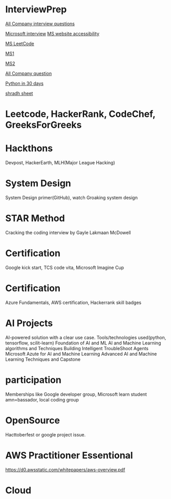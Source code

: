 # InterviewPrep

[All Company interview questions](https://github.com/hxu296/leetcode-company-wise-problems-2022?tab=readme-ov-file)

[Microsoft interview](https://www.geeksforgeeks.org/microsoft-topics-interview-preparation/)
[MS website accessibility](https://careers.microsoft.com/v2/global/en/accessibility.html)

[MS LeetCode](https://leetcode.com/problem-list/55vr69d7/)

[MS1](https://military.microsoft.com/mssa/#MSSA-pillars)

[MS2](https://leap.microsoft.com/en-US/)

[All Company question](https://gist.github.com/krishnadey30/88c4e2f601e96597974c00185e479532)

[Python in 30 days](https://github.com/HalilDeniz/Python30Days)

[shradh sheet](https://docs.google.com/spreadsheets/d/1mvlc8EYc3OVVU3X7NKoC0iZJr_45BL_pVxiJec0r94c/edit?gid=0#gid=0)

# Leetcode, HackerRank, CodeChef, GreeksForGreeks

# Hackthons
Devpost, HackerEarth, MLH(Major League Hacking)

# System Design 
  System Design primer(GitHub), watch Groaking system design

# STAR Method
  Cracking the coding interview by Gayle Lakmaan McDowell

# Certification

Google kick start, TCS code vita, Microsoft Imagine Cup

# Certification
Azure Fundamentals,
AWS certification,
Hackerrank skill badges

# AI Projects
AI-powered solution with a clear use case.
Tools/technologies used(python, tensorflow, scilit-learn)
Foundation of AI and ML
AI and Machine Learning algorithms and Techniques
Building Intelligent TroubleShoot Agents
Microsoft Azute for AI and Machine Learning
Advanced AI and Machine Learning Techniques and Capstone

# participation
Memberships like Google developer group, Microsoft learn student amn=bassador, local coding group
# OpenSource
Hacttoberfest or google project issue.

# AWS Practitioner Essentional
https://d0.awsstatic.com/whitepapers/aws-overview.pdf

# Cloud
